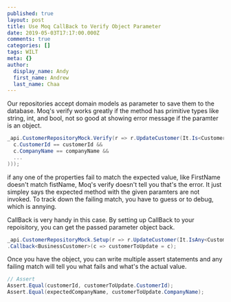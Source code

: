 ```yaml
---
published: true
layout: post
title: Use Moq CallBack to Verify Object Parameter
date: 2019-05-03T17:17:00.000Z
comments: true
categories: []
tags: WILT
meta: {}
author:
  display_name: Andy
  first_name: Andrew
  last_name: Chaa
---
```


Our repositories accept domain models as parameter to save them to the database. Moq's verify works greatly if the method has primitive types like string, int, and bool, not so good at showing error message if the paramter is an object. 

```csharp
_api.CustomerRepositoryMock.Verify(r => r.UpdateCustomer(It.Is<Customer>(c => 
  c.CustomerId == customerId &&
  c.CompanyName == companyName &&
  ...
)));
```

if any one of the properties fail to match the expected value, like FirstName doesn't match fistName, Moq's verify doesn't tell you that's the error. It just simpley says the expected method with the given paramters are not invoked. To track down the failing match, you have to guess or to debug, which is annying. 

CallBack is very handy in this case. By setting up CallBack to your repoisitory, you can get the passed parameter object back.

```csharp
_api.CustomerRepositoryMock.Setup(r => r.UpdateCustomer(It.IsAny<Customer>()))
.Callback<BusinessCustomer>(c => customerToUpdate = c);

```

Once you have the object, you can write multiple assert statements and any failing match will tell you what fails and what's the actual value.

```csharp
// Assert
Assert.Equal(customerId, customerToUpdate.CustomerId);
Assert.Equal(expectedCompanyName, customerToUpdate.CompanyName);

```